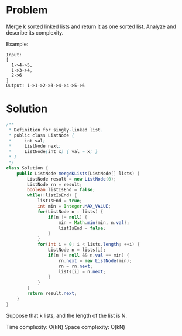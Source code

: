 # Problem
Merge k sorted linked lists and return it as one sorted list. Analyze and describe its complexity.

Example:
```
Input:
[
  1->4->5,
  1->3->4,
  2->6
]
Output: 1->1->2->3->4->4->5->6
```

# Solution
```java
/**
 * Definition for singly-linked list.
 * public class ListNode {
 *     int val;
 *     ListNode next;
 *     ListNode(int x) { val = x; }
 * }
 */
class Solution {
    public ListNode mergeKLists(ListNode[] lists) {
        ListNode result = new ListNode(0);
        ListNode rn = result;
        boolean listIsEnd = false;
        while(!listIsEnd) {
            listIsEnd = true;
            int min = Integer.MAX_VALUE;
            for(ListNode n : lists) {
                if(n != null) {
                    min = Math.min(min, n.val);
                    listIsEnd = false;
                }
            }
            for(int i = 0; i < lists.length; ++i) {
                ListNode n = lists[i];
                if(n != null && n.val == min) {
                    rn.next = new ListNode(min);
                    rn = rn.next;
                    lists[i] = n.next;
                }
            }
        }
        return result.next;
    }
}
```
Suppose that k lists, and the length of the list is N.

Time complexity: O(kN)
Space complexity: O(kN)
